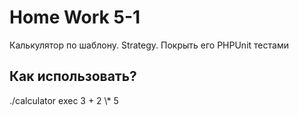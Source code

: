 # Home Work 5-1
Калькулятор по шаблону. Strategy. Покрыть его PHPUnit тестами

## Как использовать?
./calculator exec  3 + 2 \\* 5 

